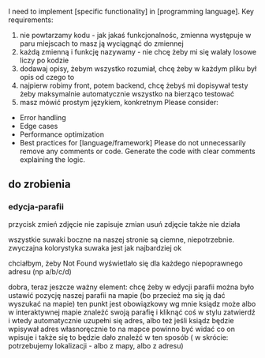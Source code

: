 I need to implement [specific functionality] in [programming language].
Key requirements:
1. nie powtarzamy kodu - jak jakaś funkcjonalnośc, zmienna występuje w paru miejscach to masz ją wyciągnąć do zmiennej
2. każdą zmienną i funkcję nazywamy - nie chcę żeby mi się walały losowe liczy po kodzie
3. dodawaj opisy, żebym wszystko rozumiał, chcę żeby w każdym pliku był opis od czego to
4. najpierw robimy front, potem backend, chcę żebyś mi dopisywał testy żeby maksymalnie automatycznie wszystko na bierząco testować
5. masz mówić prostym językiem, konkretnym
Please consider:
- Error handling
- Edge cases
- Performance optimization
- Best practices for [language/framework]
Please do not unnecessarily remove any comments or code.
Generate the code with clear comments explaining the logic.



## do zrobienia

### edycja-parafii

przycisk zmień zdjęcie nie zapisuje zmian
usuń zdjęcie także nie działa

wszystkie suwaki boczne na naszej stronie są ciemne, niepotrzebnie. zwyczajna kolorystyka suwaka jest jak najbardziej ok

chciałbym, żeby Not Found wyświetlało się dla każdego niepoprawnego adresu (np a/b/c/d)

dobra, teraz jeszcze ważny element:
chcę żeby w edycji parafii można było ustawić pozycję naszej parafii na mapie (bo przecież ma się ją dać wyszukać na mapie)
ten punkt jest obowiązkowy
wg mnie ksiądz może albo w interaktywnej mapie znaleźć swoją parafię i kliknąć coś w stylu zatwierdź i wtedy automatycznie uzupełni się adres,
albo też jeśli ksiądz będzie wpisywał adres własnoręcznie to na mapce powinno być widać co on wpisuje i także się to będzie dało znaleźć w ten sposób
( w skrócie: potrzebujemy lokalizacji - albo z mapy, albo z adresu)
